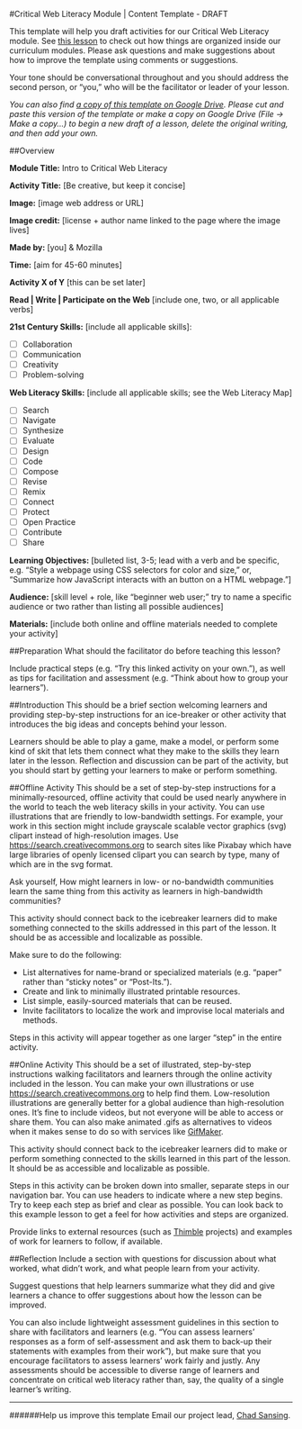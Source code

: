 #Critical Web Literacy Module | Content Template - DRAFT

This template will help you draft activities for our Critical Web Literacy module. See [this lesson](http://chadsansing.github.io/curriculum-testing/intermediate-web-lit-two/session01-buttons-and-alerts.html#overview0) to check out how things are organized inside our curriculum modules. Please ask questions and make suggestions about how to improve the template using comments or suggestions.

Your tone should be conversational throughout and you should address the second person, or “you,” who will be the facilitator or leader of your lesson.

*You can also find [a copy of this template on Google Drive](https://docs.google.com/document/d/1rr3MDOcfigcidn33LlGIN_rZg2gGyaQonPWxHfPBbMM/edit#). Please cut and paste this version of the template or make a copy on Google Drive (File → Make a copy…) to begin a new draft of a lesson, delete the original writing, and then add your own.*

##Overview

**Module Title:** Intro to Critical Web Literacy

**Activity Title:** [Be creative, but keep it concise]

**Image:** [image web address or URL]

**Image credit:** [license + author name linked to the page where the image lives]

**Made by:** [you] & Mozilla

**Time:** [aim for 45-60 minutes]

**Activity X of Y** [this can be set later]

**Read | Write | Participate on the Web** [include one, two, or all applicable verbs]

**21st Century Skills:** [include all applicable skills]:
-[ ] Collaboration
-[ ] Communication
-[ ] Creativity
-[ ] Problem-solving

**Web Literacy Skills:** [include all applicable skills; see the Web Literacy Map]
-[ ] Search
-[ ] Navigate
-[ ] Synthesize
-[ ] Evaluate
-[ ] Design
-[ ] Code
-[ ] Compose
-[ ] Revise
-[ ] Remix
-[ ] Connect
-[ ] Protect
-[ ] Open Practice
-[ ] Contribute
-[ ] Share

**Learning Objectives:** [bulleted list, 3-5; lead with a verb and be specific, e.g. “Style a webpage using CSS selectors for color and size,” or, “Summarize how JavaScript interacts with an button on a HTML webpage.”]
 
**Audience:** [skill level + role, like “beginner web user;” try to name a specific audience or two rather than listing all possible audiences]
 
**Materials:** [include both online and offline materials needed to complete your activity]
 
##Preparation
What should the facilitator do before teaching this lesson?

Include practical steps (e.g. “Try this linked activity on your own.”), as well as tips for facilitation and assessment (e.g. “Think about how to group your learners”).


##Introduction
This should be a brief section welcoming learners and providing step-by-step instructions for an ice-breaker or other activity that introduces the big ideas and concepts behind your lesson.

Learners should be able to play a game, make a model, or perform some kind of skit that lets them connect what they make to the skills they learn later in the lesson. Reflection and discussion can be part of the activity, but you should start by getting your learners to make or perform something.


##Offline Activity
This should be a set of step-by-step instructions for a minimally-resourced, offline activity that could be used nearly anywhere in the world to teach the web literacy skills in your activity.  You can use illustrations that are friendly to low-bandwidth settings. For example, your work in this section might include grayscale scalable vector graphics (svg) clipart instead of high-resolution images. Use https://search.creativecommons.org to search sites like Pixabay which have large libraries of openly licensed clipart you can search by type, many of which are in the svg format.

Ask yourself, How might learners in low- or no-bandwidth communities learn the same thing from this activity as learners in high-bandwidth communities?

This activity should connect back to the icebreaker learners did to make something connected to the skills addressed in this part of the lesson. It should be as accessible and localizable as possible.

Make sure to do the following:

- List alternatives for name-brand or specialized materials (e.g. “paper” rather than “sticky notes” or “Post-Its.”).
- Create and link to minimally illustrated printable resources.
- List simple, easily-sourced materials that can be reused.
- Invite facilitators to localize the work and improvise local materials and methods.

Steps in this activity will appear together as one larger “step” in the entire activity.

##Online Activity
This should be a set of illustrated, step-by-step instructions walking facilitators and learners through the online activity included in the lesson. You can make your own illustrations or use https://search.creativecommons.org to help find them. Low-resolution illustrations are generally better for a global audience than high-resolution ones. It’s fine to include videos, but not everyone will be able to access or share them. You can also make animated .gifs as alternatives to videos when it makes sense to do so with services like [GifMaker](http://gifmaker.me/).

This activity should connect back to the icebreaker learners did to make or perform something connected to the skills learned in this part of the lesson. It should be as accessible and localizable as possible.

Steps in this activity can be broken down into smaller, separate steps in our navigation bar. You can use headers to indicate where a new step begins. Try to keep each step as brief and clear as possible. You can look back to this example lesson to get a feel for how activities and steps are organized.

Provide links to external resources (such as [Thimble](https://thimble.mozilla.org) projects) and examples of work for learners to follow, if available.

##Reflection
Include a section with questions for discussion about what worked, what didn’t work, and what people learn from your activity.

Suggest questions that help learners summarize what they did and give learners a chance to offer suggestions about how the lesson can be improved.

You can also include lightweight assessment guidelines in this section to share with facilitators and learners (e.g. “You can assess learners’ responses as a form of self-assessment and ask them to back-up their statements with examples from their work”), but make sure that you encourage facilitators to assess learners’ work fairly and justly. Any assessments should be accessible to diverse range of learners and concentrate on critical web literacy rather than, say, the quality of a single learner’s writing.

---

######Help us improve this template Email our project lead,  [Chad Sansing](mailto:chad@mozillafoundation.org).
